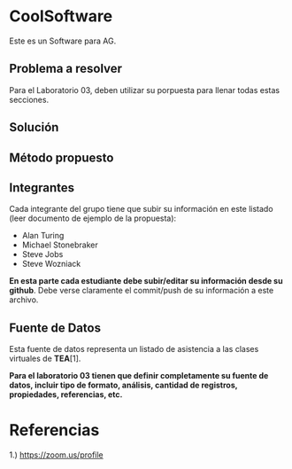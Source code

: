 # CoolSoftware

Este es un Software para AG.

## Problema a resolver

Para el Laboratorio 03, deben utilizar su porpuesta para llenar todas estas secciones.

## Solución

## Método propuesto

## Integrantes

Cada integrante del grupo tiene que subir su información en este listado (leer documento de ejemplo de la propuesta):

- Alan Turing
- Michael Stonebraker
- Steve Jobs
- Steve Wozniack

**En esta parte cada estudiante debe subir/editar su información desde su github**. Debe verse claramente el commit/push de su información a este archivo.

## Fuente de Datos

Esta fuente de datos representa un listado de asistencia a las clases virtuales de **TEA**[1].

**Para el laboratorio 03 tienen que definir completamente su fuente de datos, incluir tipo de formato, análisis, cantidad de registros, propiedades, referencias, etc.**

# Referencias

1.) <https://zoom.us/profile>
